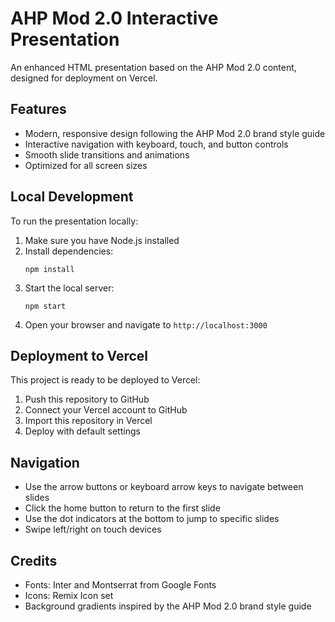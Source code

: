 # AHP Mod 2.0 Interactive Presentation

An enhanced HTML presentation based on the AHP Mod 2.0 content, designed for deployment on Vercel.

## Features

- Modern, responsive design following the AHP Mod 2.0 brand style guide
- Interactive navigation with keyboard, touch, and button controls
- Smooth slide transitions and animations
- Optimized for all screen sizes

## Local Development

To run the presentation locally:

1. Make sure you have Node.js installed
2. Install dependencies:
   ```
   npm install
   ```
3. Start the local server:
   ```
   npm start
   ```
4. Open your browser and navigate to `http://localhost:3000`

## Deployment to Vercel

This project is ready to be deployed to Vercel:

1. Push this repository to GitHub
2. Connect your Vercel account to GitHub
3. Import this repository in Vercel
4. Deploy with default settings

## Navigation

- Use the arrow buttons or keyboard arrow keys to navigate between slides
- Click the home button to return to the first slide
- Use the dot indicators at the bottom to jump to specific slides
- Swipe left/right on touch devices

## Credits

- Fonts: Inter and Montserrat from Google Fonts
- Icons: Remix Icon set
- Background gradients inspired by the AHP Mod 2.0 brand style guide
